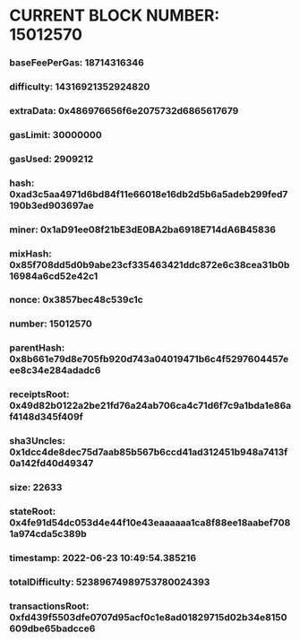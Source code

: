 # CURRENT BLOCK NUMBER: 15012570

### baseFeePerGas: 18714316346
### difficulty: 14316921352924820
### extraData: 0x486976656f6e2075732d6865617679
### gasLimit: 30000000
### gasUsed: 2909212
### hash: 0xad3c5aa4971d6bd84f11e66018e16db2d5b6a5adeb299fed7190b3ed903697ae
### miner: 0x1aD91ee08f21bE3dE0BA2ba6918E714dA6B45836
### mixHash: 0x85f708dd5d0b9abe23cf335463421ddc872e6c38cea31b0b16984a6cd52e42c1
### nonce: 0x3857bec48c539c1c
### number: 15012570
### parentHash: 0x8b661e79d8e705fb920d743a04019471b6c4f5297604457eee8c34e284adadc6
### receiptsRoot: 0x49d82b0122a2be21fd76a24ab706ca4c71d6f7c9a1bda1e86af4148d345f409f
### sha3Uncles: 0x1dcc4de8dec75d7aab85b567b6ccd41ad312451b948a7413f0a142fd40d49347
### size: 22633
### stateRoot: 0x4fe91d54dc053d4e44f10e43eaaaaaa1ca8f88ee18aabef7081a974cda5c389b
### timestamp: 2022-06-23 10:49:54.385216
### totalDifficulty: 52389674989753780024393
### transactionsRoot: 0xfd439f5503dfe0707d95acf0c1e8ad01829715d02b34e8150609dbe65badcce6
